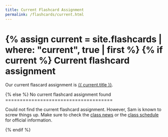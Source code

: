 ```yaml
---
title: Current Flashcard Assignment
permalink: /flashcards/current.html
---
```

{% assign current = site.flashcards | where: "current", true | first %}
{% if current %}
Current flashcard assignment
============================
<script language="javascript">
  document.location = "{{ site.baseurl }}{{ current.url }}";
</script>
<p>
  Our current flascard assignment is 
  <a href="{{ site.baseurl }}{{ current.url }}">{{ current.title }}</a>.
</p>
{% else %}
No current flashcard assignment found
=====================================

Could not find the current flashcard assignment.  However, Sam is known
to screw things up.  Make sure to check the [class news](../home/news)
or the [class schedule](../home/schedule) for official information.

{% endif %}
